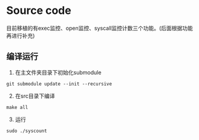 # Source code

目前移植的有exec监控、open监控、syscall监控计数三个功能。(后面根据功能再进行补充)

## 编译运行
1. 在主文件夹目录下初始化submodule
```shell
git submodule update --init --recursive
```
2. 在src目录下编译
```shell
make all
```
3. 运行
```shell
sudo ./syscount
```